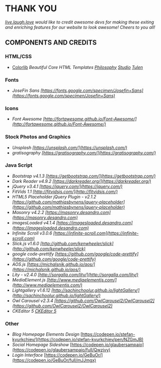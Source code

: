 # **THANK YOU**


*[live.laugh.love](https://live.laugh.love) would like to credit awesome devs for making these exiting and enriching features for our website to look awesome! Cheers to you all!*

## **COMPONENTS AND CREDITS**
### **HTML/CSS**

- [Colorlib](https://colorlib.com/wp/template/philosophy/) *Beautiful Core HTML Templates [Philosophy](https://colorlib.com/wp/template/philosophy/) [Studio](https://colorlib.com/wp/template/studio/) [Tulen](https://colorlib.com/wp/template/tulen/)*

### **Fonts**
- *JoseFin Sans [https://fonts.google.com/specimen/Josefin+Sans](https://fonts.google.com/specimen/Josefin+Sans)*
### **Icons**
- *Font Awesome [http://fortawesome.github.io/Font-Awesome/](http://fortawesome.github.io/Font-Awesome/)*
### **Stock Photos and Graphics**
 - *Unsplash [https://unsplash.com/](https://unsplash.com/)*
 - *gratisography [https://gratisography.com/](https://gratisography.com/)*
### **Java Script**
- *Bootstrap v4.1.3 [https://getbootstrap.com/](https://getbootstrap.com/)*
- *Dark Reader v4.9.2 [https://darkreader.org/](https://darkreader.org/)*
- *jQuery v3.4.1 [https://jquery.com/](https://jquery.com/)*
- *FitVids 1.1 [http://fitvidsjs.com/](http://fitvidsjs.com/)*
- *HTML5 Placeholder jQuery Plugin - v2.1.2 [https://github.com/mathiasbynens/jquery-placeholder](https://github.com/mathiasbynens/jquery-placeholder)*
- *Masonry v4.2.2 [https://masonry.desandro.com](https://masonry.desandro.com)*
- *imagesLoaded v4.1.4 [https://imagesloaded.desandro.com](https://imagesloaded.desandro.com)*
- *Infinite Scroll v3.0.6 [https://infinite-scroll.com](https://infinite-scroll.com)*
- *Slick.js v1.6.0 [http://github.com/kenwheeler/slick](http://github.com/kenwheeler/slick)*
- *google code-prettify [https://github.com/google/code-prettify](https://github.com/google/code-prettify)*
- *AOS.js [https://michalsnik.github.io/aos/](https://michalsnik.github.io/aos/)*
- *Lity - v2.4.0 [http://sorgalla.com/lity/](http://sorgalla.com/lity/)*
- *MediaElement.js [http://www.mediaelementjs.com/](http://www.mediaelementjs.com/)*
- *Lightgallery v1.6.12 [http://sachinchoolur.github.io/lightGallery/](http://sachinchoolur.github.io/lightGallery/)*
- *Owl Carousel v2.3.4 [https://github.com/OwlCarousel2/OwlCarousel2](https://github.com/OwlCarousel2/OwlCarousel2)*
- *CKEditor 5 [CKEditor 5](https://ckeditor.com/docs/ckeditor5/latest/)*

### **Other**
- *Blog Homepage Elements Design* [https://codepen.io/stefan-kyurkchiev/](https://codepen.io/stefan-kyurkchiev/pen/NZGmJB)
- *Social Homepage Sideshow* [https://codepen.io/glaubersampaio](https://codepen.io/glaubersampaio/full/Qwzjvy)
- *Login Interface* [https://codepen.io/GeBuOr/](https://codepen.io/GeBuOr/full/mJJmgx)





